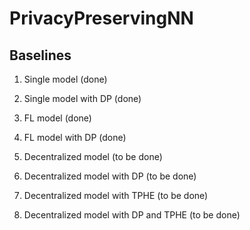 # PrivacyPreservingNN

## Baselines

1) Single model (done)

2) Single model with DP (done)

3) FL model (done)

4) FL model with DP (done)

5) Decentralized model (to be done)

6) Decentralized model with DP (to be done)

7) Decentralized model with TPHE (to be done)

8) Decentralized model with DP and TPHE (to be done)